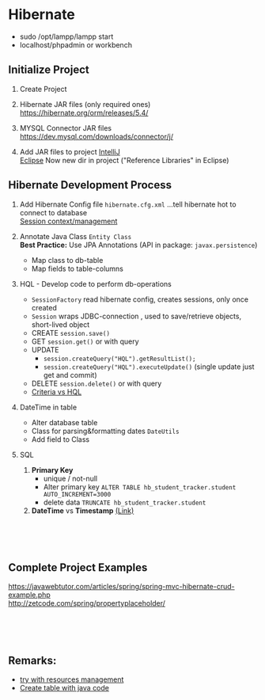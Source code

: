 # Hibernate

- sudo /opt/lampp/lampp start  
- localhost/phpadmin or workbench

## Initialize Project
1. Create Project  

1. Hibernate JAR files (only required ones)  
https://hibernate.org/orm/releases/5.4/

1. MYSQL Connector JAR files  
https://dev.mysql.com/downloads/connector/j/

1. Add JAR files to project
[IntelliJ](https://stackoverflow.com/questions/1051640/correct-way-to-add-external-jars-lib-jar-to-an-intellij-idea-project)   
[Eclipse](https://stackoverflow.com/questions/3280353/how-to-import-a-jar-in-eclipse)
Now new dir in project ("Reference Libraries" in Eclipse)


## Hibernate Development Process
1. Add Hibernate Config file `hibernate.cfg.xml` ...tell hibernate hot to connect to database  
[Session context/management](https://stackoverflow.com/questions/34859136/using-hibernate-thread-session-context-in-production)

1. Annotate Java Class  `Entity Class`  
**Best Practice:** Use JPA Annotations (API in package: `javax.persistence`)
    - Map class to db-table
    - Map fields to table-columns  
    
1. HQL - Develop code to perform db-operations  
    - `SessionFactory` read hibernate config, creates sessions, only once created
    - `Session` wraps JDBC-connection , used to save/retrieve objects, short-lived object
    - CREATE `session.save()`
    - GET `session.get()` or with query 
    - UPDATE
        - `session.createQuery("HQL").getResultList();`  
        - `session.createQuery("HQL").executeUpdate()`  (single update just get and commit)
    - DELETE `session.delete()` or with query 
    - [Criteria vs HQL](https://sites.google.com/site/anaki808built/hibernate/when-to-use-hql-or-criteria-queries)
    
1. DateTime in table  
    - Alter database table  
    - Class for parsing&formatting dates `DateUtils`   
    - Add field to Class

1. SQL
    1. **Primary Key**  
        - unique / not-null
        - Alter primary key `ALTER TABLE hb_student_tracker.student AUTO_INCREMENT=3000`
        - delete data `TRUNCATE hb_student_tracker.student`
    1. **DateTime** vs **Timestamp** [(Link)](https://www.tutorialspoint.com/What-is-the-difference-between-MySQL-DATETIME-and-TIMESTAMP-data-type)
 

    
    
<br>
<br>
<br>

## Complete Project Examples
https://javawebtutor.com/articles/spring/spring-mvc-hibernate-crud-example.php    
http://zetcode.com/spring/propertyplaceholder/   
    

<br>
<br>
<br>

## Remarks:
- [try with resources management](https://docs.oracle.com/javase/tutorial/essential/exceptions/tryResourceClose.html)
- [Create table with java code](https://www.dineshonjava.com/hibernate/hbm2ddl-configuration-and-name/)